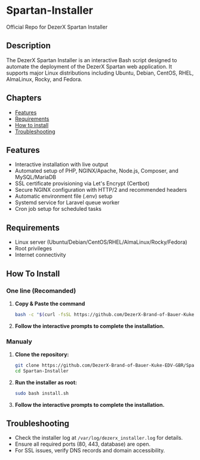# Spartan-Installer

Official Repo for DezerX Spartan Installer

## Description

The DezerX Spartan Installer is an interactive Bash script designed to automate the deployment of the DezerX Spartan web application. It supports major Linux distributions including Ubuntu, Debian, CentOS, RHEL, AlmaLinux, Rocky, and Fedora.

## Chapters

- [Features](https://github.com/DezerX-Brand-of-Bauer-Kuke-EDV-GBR/Spartan-Installer#Features)
- [Requirements](https://github.com/DezerX-Brand-of-Bauer-Kuke-EDV-GBR/Spartan-Installer#Requirements)
- [How to install](https://github.com/DezerX-Brand-of-Bauer-Kuke-EDV-GBR/Spartan-Installer#How-To-install)
- [Troubleshooting](https://github.com/DezerX-Brand-of-Bauer-Kuke-EDV-GBR/Spartan-Installer#Troubleshooting)

## Features

- Interactive installation with live output
- Automated setup of PHP, NGINX/Apache, Node.js, Composer, and MySQL/MariaDB
- SSL certificate provisioning via Let's Encrypt (Certbot)
- Secure NGINX configuration with HTTP/2 and recommended headers
- Automatic environment file (.env) setup
- Systemd service for Laravel queue worker
- Cron job setup for scheduled tasks

## Requirements

- Linux server (Ubuntu/Debian/CentOS/RHEL/AlmaLinux/Rocky/Fedora)
- Root privileges
- Internet connectivity

## How To Install

### One line (Recomanded)

1. **Copy & Paste the command**
   ```bash
   bash -c "$(curl -fsSL https://github.com/DezerX-Brand-of-Bauer-Kuke-EDV-GBR/Spartan-Installer/releases/latest/download/spartan_installer.sh)"
   ```

2. **Follow the interactive prompts to complete the installation.**


### Manualy

1. **Clone the repository:**

   ```bash
   git clone https://github.com/DezerX-Brand-of-Bauer-Kuke-EDV-GBR/Spartan-Installer.git
   cd Spartan-Installer
   ```

2. **Run the installer as root:**

   ```bash
   sudo bash install.sh
   ```

3. **Follow the interactive prompts to complete the installation.**


## Troubleshooting

- Check the installer log at `/var/log/dezerx_installer.log` for details.
- Ensure all required ports (80, 443, database) are open.
- For SSL issues, verify DNS records and domain accessibility.
